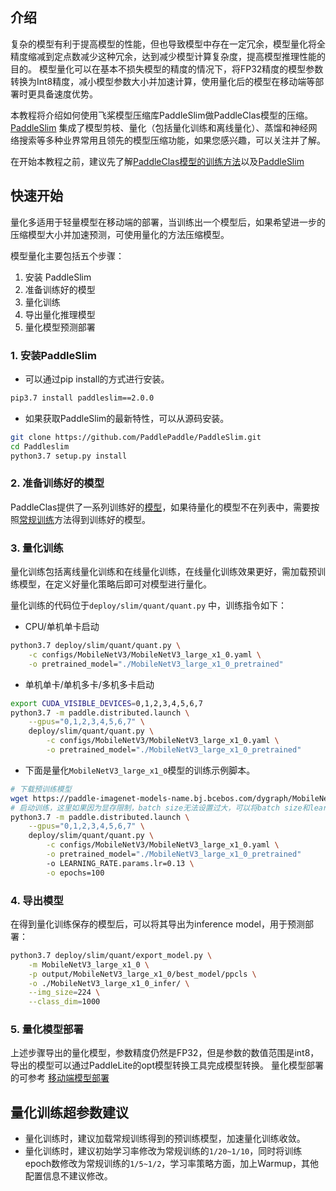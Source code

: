 
## 介绍
复杂的模型有利于提高模型的性能，但也导致模型中存在一定冗余，模型量化将全精度缩减到定点数减少这种冗余，达到减少模型计算复杂度，提高模型推理性能的目的。
模型量化可以在基本不损失模型的精度的情况下，将FP32精度的模型参数转换为Int8精度，减小模型参数大小并加速计算，使用量化后的模型在移动端等部署时更具备速度优势。

本教程将介绍如何使用飞桨模型压缩库PaddleSlim做PaddleClas模型的压缩。
[PaddleSlim](https://github.com/PaddlePaddle/PaddleSlim) 集成了模型剪枝、量化（包括量化训练和离线量化）、蒸馏和神经网络搜索等多种业界常用且领先的模型压缩功能，如果您感兴趣，可以关注并了解。

在开始本教程之前，建议先了解[PaddleClas模型的训练方法](../../../docs/zh_CN/tutorials/quick_start.md)以及[PaddleSlim](https://paddleslim.readthedocs.io/zh_CN/latest/index.html)


## 快速开始
量化多适用于轻量模型在移动端的部署，当训练出一个模型后，如果希望进一步的压缩模型大小并加速预测，可使用量化的方法压缩模型。

模型量化主要包括五个步骤：
1. 安装 PaddleSlim
2. 准备训练好的模型
3. 量化训练
4. 导出量化推理模型
5. 量化模型预测部署

### 1. 安装PaddleSlim

* 可以通过pip install的方式进行安装。

```bash
pip3.7 install paddleslim==2.0.0
```

* 如果获取PaddleSlim的最新特性，可以从源码安装。

```bash
git clone https://github.com/PaddlePaddle/PaddleSlim.git
cd Paddleslim
python3.7 setup.py install
```

### 2. 准备训练好的模型

PaddleClas提供了一系列训练好的[模型](../../../docs/zh_CN/models/models_intro.md)，如果待量化的模型不在列表中，需要按照[常规训练](../../../docs/zh_CN/tutorials/getting_started.md)方法得到训练好的模型。

### 3. 量化训练
量化训练包括离线量化训练和在线量化训练，在线量化训练效果更好，需加载预训练模型，在定义好量化策略后即可对模型进行量化。


量化训练的代码位于`deploy/slim/quant/quant.py` 中，训练指令如下：

* CPU/单机单卡启动

```bash
python3.7 deploy/slim/quant/quant.py \
    -c configs/MobileNetV3/MobileNetV3_large_x1_0.yaml \
    -o pretrained_model="./MobileNetV3_large_x1_0_pretrained"
```

* 单机单卡/单机多卡/多机多卡启动

```bash
export CUDA_VISIBLE_DEVICES=0,1,2,3,4,5,6,7
python3.7 -m paddle.distributed.launch \
    --gpus="0,1,2,3,4,5,6,7" \
    deploy/slim/quant/quant.py \
        -c configs/MobileNetV3/MobileNetV3_large_x1_0.yaml \
        -o pretrained_model="./MobileNetV3_large_x1_0_pretrained"
```


* 下面是量化`MobileNetV3_large_x1_0`模型的训练示例脚本。

```bash
# 下载预训练模型
wget https://paddle-imagenet-models-name.bj.bcebos.com/dygraph/MobileNetV3_large_x1_0_pretrained.pdparams
# 启动训练，这里如果因为显存限制，batch size无法设置过大，可以将batch size和learning rate同比例缩小。
python3.7 -m paddle.distributed.launch \
    --gpus="0,1,2,3,4,5,6,7" \
    deploy/slim/quant/quant.py \
        -c configs/MobileNetV3/MobileNetV3_large_x1_0.yaml \
        -o pretrained_model="./MobileNetV3_large_x1_0_pretrained"
        -o LEARNING_RATE.params.lr=0.13 \
        -o epochs=100
```

### 4. 导出模型

在得到量化训练保存的模型后，可以将其导出为inference model，用于预测部署：

```bash
python3.7 deploy/slim/quant/export_model.py \
    -m MobileNetV3_large_x1_0 \
    -p output/MobileNetV3_large_x1_0/best_model/ppcls \
    -o ./MobileNetV3_large_x1_0_infer/ \
    --img_size=224 \
    --class_dim=1000
```


### 5. 量化模型部署

上述步骤导出的量化模型，参数精度仍然是FP32，但是参数的数值范围是int8，导出的模型可以通过PaddleLite的opt模型转换工具完成模型转换。
量化模型部署的可参考 [移动端模型部署](../../lite/readme.md)


## 量化训练超参数建议

* 量化训练时，建议加载常规训练得到的预训练模型，加速量化训练收敛。
* 量化训练时，建议初始学习率修改为常规训练的`1/20~1/10`，同时将训练epoch数修改为常规训练的`1/5~1/2`，学习率策略方面，加上Warmup，其他配置信息不建议修改。
